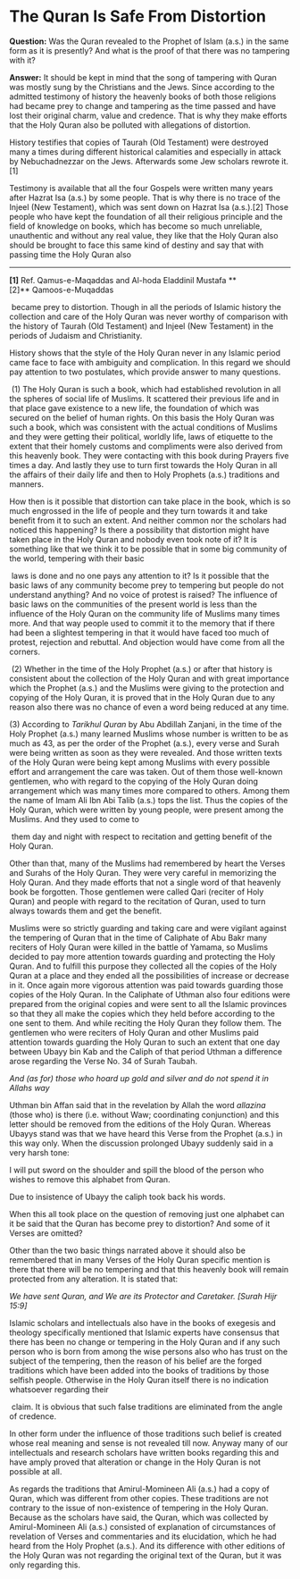 The Quran Is Safe From Distortion
=================================

**Question:** Was the Quran revealed to the Prophet of Islam (a.s.) in
the same form as it is presently? And what is the proof of that there
was no tampering with it?

**Answer:** It should be kept in mind that the song of tampering with
Quran was mostly sung by the Christians and the Jews. Since according to
the admitted testimony of history the heavenly books of both those
religions had became prey to change and tampering as the time passed and
have lost their original charm, value and credence. That is why they
make efforts that the Holy Quran also be polluted with allegations of
distortion.

History testifies that copies of Taurah (Old Testament) were destroyed
many a times during different historical calamities and especially in
attack by Nebuchadnezzar on the Jews. Afterwards some Jew scholars
rewrote it.[1]

Testimony is available that all the four Gospels were written many years
after Hazrat Isa (a.s.) by some people. That is why there is no trace of
the Injeel (New Testament), which was sent down on Hazrat Isa (a.s.).[2]
Those people who have kept the foundation of all their religious
principle and the field of knowledge on books, which has become so much
unreliable, unauthentic and without any real value, they like that the
Holy Quran also should be brought to face this same kind of destiny and
say that with passing time the Holy Quran also

------------------------------------------------------------------------

**[1]** Ref. Qamus-e-Maqaddas and Al-hoda Eladdinil Mustafa **  
 [2]** Qamoos-e-Muqaddas

 became prey to distortion. Though in all the periods of Islamic history
the collection and care of the Holy Quran was never worthy of comparison
with the history of Taurah (Old Testament) and Injeel (New Testament) in
the periods of Judaism and Christianity.

History shows that the style of the Holy Quran never in any Islamic
period came face to face with ambiguity and complication. In this regard
we should pay attention to two postulates, which provide answer to many
questions.

 (1) The Holy Quran is such a book, which had established revolution in
all the spheres of social life of Muslims. It scattered their previous
life and in that place gave existence to a new life, the foundation of
which was secured on the belief of human rights. On this basis the Holy
Quran was such a book, which was consistent with the actual conditions
of Muslims and they were getting their political, worldly life, laws of
etiquette to the extent that their homely customs and compliments were
also derived from this heavenly book. They were contacting with this
book during Prayers five times a day. And lastly they use to turn first
towards the Holy Quran in all the affairs of their daily life and then
to Holy Prophets (a.s.) traditions and manners.

How then is it possible that distortion can take place in the book,
which is so much engrossed in the life of people and they turn towards
it and take benefit from it to such an extent. And neither common nor
the scholars had noticed this happening? Is there a possibility that
distortion might have taken place in the Holy Quran and nobody even took
note of it? It is something like that we think it to be possible that in
some big community of the world, tempering with their basic

 laws is done and no one pays any attention to it? Is it possible that
the basic laws of any community become prey to tempering but people do
not understand anything? And no voice of protest is raised? The
influence of basic laws on the communities of the present world is less
than the influence of the Holy Quran on the community life of Muslims
many times more. And that way people used to commit it to the memory
that if there had been a slightest tempering in that it would have faced
too much of protest, rejection and rebuttal. And objection would have
come from all the corners.

 (2) Whether in the time of the Holy Prophet (a.s.) or after that
history is consistent about the collection of the Holy Quran and with
great importance which the Prophet (a.s.) and the Muslims were giving to
the protection and copying of the Holy Quran, it is proved that in the
Holy Quran due to any reason also there was no chance of even a word
being reduced at any time.

(3) According to *Tarikhul Quran* by Abu Abdillah Zanjani, in the time
of the Holy Prophet (a.s.) many learned Muslims whose number is written
to be as much as 43, as per the order of the Prophet (a.s.), every verse
and Surah were being written as soon as they were revealed. And those
written texts of the Holy Quran were being kept among Muslims with every
possible effort and arrangement the care was taken. Out of them those
well-known gentlemen, who with regard to the copying of the Holy Quran
doing arrangement which was many times more compared to others. Among
them the name of Imam Ali Ibn Abi Talib (a.s.) tops the list. Thus the
copies of the Holy Quran, which were written by young people, were
present among the Muslims. And they used to come to

 them day and night with respect to recitation and getting benefit of
the Holy Quran.

Other than that, many of the Muslims had remembered by heart the Verses
and Surahs of the Holy Quran. They were very careful in memorizing the
Holy Quran. And they made efforts that not a single word of that
heavenly book be forgotten. Those gentlemen were called Qari (reciter of
Holy Quran) and people with regard to the recitation of Quran, used to
turn always towards them and get the benefit.

Muslims were so strictly guarding and taking care and were vigilant
against the tempering of Quran that in the time of Caliphate of Abu Bakr
many reciters of Holy Quran were killed in the battle of Yamama, so
Muslims decided to pay more attention towards guarding and protecting
the Holy Quran. And to fulfill this purpose they collected all the
copies of the Holy Quran at a place and they ended all the possibilities
of increase or decrease in it. Once again more vigorous attention was
paid towards guarding those copies of the Holy Quran. In the Caliphate
of Uthman also four editions were prepared from the original copies and
were sent to all the Islamic provinces so that they all make the copies
which they held before according to the one sent to them. And while
reciting the Holy Quran they follow them. The gentlemen who were
reciters of Holy Quran and other Muslims paid attention towards guarding
the Holy Quran to such an extent that one day between Ubayy bin Kab and
the Caliph of that period Uthman a difference arose regarding the Verse
No. 34 of Surah Taubah.

*And (as for) those who hoard up gold and silver and do not spend it in
Allahs way*

Uthman bin Affan said that in the revelation by Allah the word
*allazina* (those who) is there (i.e. without Waw; coordinating
conjunction) and this letter should be removed from the editions of the
Holy Quran. Whereas Ubayys stand was that we have heard this Verse from
the Prophet (a.s.) in this way only. When the discussion prolonged Ubayy
suddenly said in a very harsh tone:

I will put sword on the shoulder and spill the blood of the person who
wishes to remove this alphabet from Quran.

Due to insistence of Ubayy the caliph took back his words.

When this all took place on the question of removing just one alphabet
can it be said that the Quran has become prey to distortion? And some of
it Verses are omitted?

Other than the two basic things narrated above it should also be
remembered that in many Verses of the Holy Quran specific mention is
there that there will be no tempering and that this heavenly book will
remain protected from any alteration. It is stated that:

*We have sent Quran, and We are its Protector and Caretaker. [Surah Hijr
15:9]*

Islamic scholars and intellectuals also have in the books of exegesis
and theology specifically mentioned that Islamic experts have consensus
that there has been no change or tempering in the Holy Quran and if any
such person who is born from among the wise persons also who has trust
on the subject of the tempering, then the reason of his belief are the
forged traditions which have been added into the books of traditions by
those selfish people. Otherwise in the Holy Quran itself there is no
indication whatsoever regarding their

 claim. It is obvious that such false traditions are eliminated from the
angle of credence.

In other form under the influence of those traditions such belief is
created whose real meaning and sense is not revealed till now. Anyway
many of our intellectuals and research scholars have written books
regarding this and have amply proved that alteration or change in the
Holy Quran is not possible at all.

As regards the traditions that Amirul-Momineen Ali (a.s.) had a copy of
Quran, which was different from other copies. These traditions are not
contrary to the issue of non-existence of tempering in the Holy Quran.
Because as the scholars have said, the Quran, which was collected by
Amirul-Momineen Ali (a.s.) consisted of explanation of circumstances of
revelation of Verses and commentaries and its elucidation, which he had
heard from the Holy Prophet (a.s.). And its difference with other
editions of the Holy Quran was not regarding the original text of the
Quran, but it was only regarding this.
